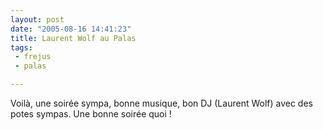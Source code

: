 ```yaml
---
layout: post
date: "2005-08-16 14:41:23"
title: Laurent Wolf au Palas
tags:
 - frejus
 - palas

---
```


Voilà, une soirée sympa, bonne musique, bon DJ (Laurent Wolf) avec des potes sympas. Une bonne soirée quoi !

